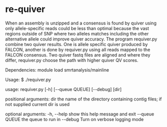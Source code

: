 # re-quiver
When an assembly is unzipped and a consensus is found by quiver using only allele-specific reads could be less than optimal because the vast regions outside of SNP where two alleles matches including the other alternative allele could improve quiver accuracy. The program requiver.py combine two quiver results. One is allele specific quiver produced by FALCON, another is done by requiver.py using all reads mapped to the FALCON consensus. Two quiver fastq files are aligned and where they differ, requiver.py choose the path with higher quiver QV scores.


Dependencies:
module load smrtanalysis/mainline

Usage:
$ ./requiver.py

usage: requiver.py [-h] [--queue QUEUE] [--debug] [dir]

positional arguments:
  dir            the name of the directory containing contig files; if not
                 supplied current dir is used

optional arguments:
  -h, --help     show this help message and exit
  --queue QUEUE  the queue to run in
  --debug        Turn on verbose logging mode

